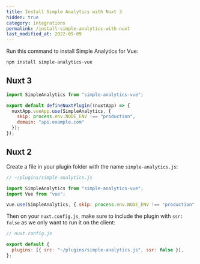 ```yaml
---
title: Install Simple Analytics with Nuxt 3
hidden: true
category: integrations
permalink: /install-simple-analytics-with-nuxt
last_modified_at: 2022-09-09
---
```


Run this command to install Simple Analytics for Vue:

```bash
npm install simple-analytics-vue
```

## Nuxt 3

```js
import SimpleAnalytics from "simple-analytics-vue";

export default defineNuxtPlugin((nuxtApp) => {
  nuxtApp.vueApp.use(SimpleAnalytics, {
    skip: process.env.NODE_ENV !== "production",
    domain: "api.example.com"
  });
});
```

## Nuxt 2

Create a file in your plugin folder with the name `simple-analytics.js`:

```js
// ~/plugins/simple-analytics.js

import SimpleAnalytics from "simple-analytics-vue";
import Vue from "vue";

Vue.use(SimpleAnalytics, { skip: process.env.NODE_ENV !== "production" });
```

Then on your `nuxt.config.js`, make sure to include the plugin with `ssr: false` as we only want to run it on the client:

```js
// nuxt.config.js

export default {
  plugins: [{ src: "~/plugins/simple-analytics.js", ssr: false }],
};
```
